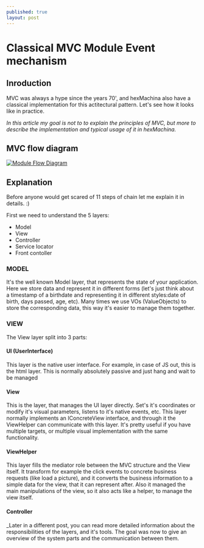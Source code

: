 ```yaml
---
published: true
layout: post
---
```

# Classical MVC Module Event mechanism


## Inroduction
MVC was always a hype since the years 70', and hexMachina also have a classical implementation for this actitectural pattern. Let's see how it looks like in practice.

_In this article my goal is not to to explain the principles of MVC, but more to describe the implementation and typical usage of it in hexMachina._

## MVC flow diagram
<a href="/images/hexMachina_ApplicationContext_Flow_Diagram.png" target="_blank">![Module Flow Diagram]({{site.baseurl}}/images/hexMachina_ApplicationContext_Flow_Diagram.png)</a>

## Explanation
Before anyone would get scared of 11 steps of chain let me explain it in details.  :)

First we need to understand the 5 layers:
- Model
- View
- Controller
- Service locator
- Front contoller

### MODEL

It's the well known Model layer, that represents the state of your application. Here we store data and represent it in different forms (let's just think about a timestamp of a birthdate and representing it in different styles:date of birth,  days passed, age, etc).
Many times we use VOs (ValueObjects) to store the corresponding data, this way it's easier to manage them together.

### VIEW

The View layer split into 3 parts:

#### UI (UserInterface)
This layer is the native user interface. For example, in case of JS out, this is the html layer. This is normally absolutely passive and just hang and wait to be managed

#### View
This is the layer, that manages the UI layer directly. Set's it's coordinates or modify it's visual parameters, listens to it's native events, etc. This layer normally implements an IConcreteView interface, and through it the ViewHelper can communicate with this layer. 
It's pretty useful if you have multiple targets, or multiple visual implementation with the same functionality.

#### ViewHelper
This layer fills the mediator role between the MVC structure and the View itself.
It transform for example the click events to concrete business requests (like load a picture), and it converts the business information to a simple data for the view, that it can represent after.
Also it managed the main manipulations of the view, so it also acts like a helper, to manage the view itself.

#### Controller



_Later in a different post, you can read more detailed information about the responsibilities of the layers, and it's tools. The goal was now to give an overview of the system parts and the communication between them.